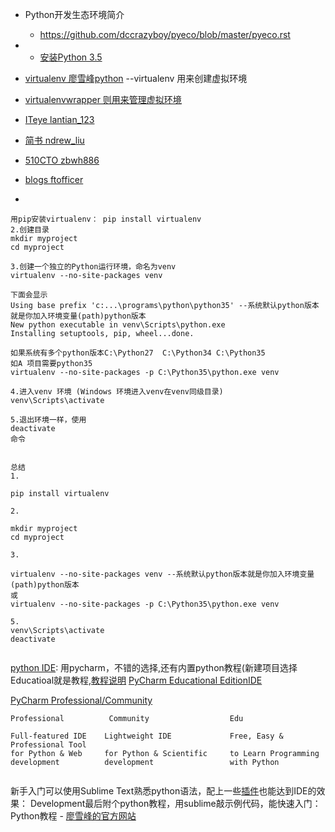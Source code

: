 * Python开发生态环境简介
  * https://github.com/dccrazyboy/pyeco/blob/master/pyeco.rst
* * [安装Python 3.5](http://www.liaoxuefeng.com/wiki/0014316089557264a6b348958f449949df42a6d3a2e542c000/0014316090478912dab2a3a9e8f4ed49d28854b292f85bb000)
* [virtualenv 廖雪峰python](http://www.liaoxuefeng.com/wiki/0014316089557264a6b348958f449949df42a6d3a2e542c000/001432712108300322c61f256c74803b43bfd65c6f8d0d0000) --virtualenv 用来创建虚拟环境
* [virtualenvwrapper 则用来管理虚拟环境](https://virtualenvwrapper.readthedocs.org/en/latest/install.html)
* [ITeye lantian_123](http://liuzhijun.iteye.com/blog/1872241)

* [简书 ndrew_liu ](http://www.jianshu.com/p/08c657bd34f1)
* [510CTO zbwh886](http://qicheng0211.blog.51cto.com/3958621/1561685)
* [blogs ftofficer](http://blogs.360.cn/blog/how-360-uses-python-1-virtualenv/)
* 
```
用pip安装virtualenv： pip install virtualenv
2.创建目录
mkdir myproject
cd myproject

3.创建一个独立的Python运行环境，命名为venv
virtualenv --no-site-packages venv

下面会显示
Using base prefix 'c:...\programs\python\python35' --系统默认python版本就是你加入环境变量(path)python版本
New python executable in venv\Scripts\python.exe
Installing setuptools, pip, wheel...done.

如果系统有多个python版本C:\Python27  C:\Python34 C:\Python35
如A 项目需要python35
virtualenv --no-site-packages -p C:\Python35\python.exe venv

4.进入venv 环境 (Windows 环境进入venv在venv同级目录)
venv\Scripts\activate

5.退出环境一样，使用
deactivate
命令


总结
1.

pip install virtualenv

2.

mkdir myproject
cd myproject

3.

virtualenv --no-site-packages venv --系统默认python版本就是你加入环境变量(path)python版本
或
virtualenv --no-site-packages -p C:\Python35\python.exe venv

5.
venv\Scripts\activate
deactivate


```





[python IDE](ttps://www.zhihu.com/question/27359349/answer/37136373): 用pycharm，不错的选择,还有内置python教程(新建项目选择Educatioal就是教程,[教程说明](https://www.jetbrains.com/pycharm-edu/quickstart/)
[PyCharm Educational EditionIDE](https://www.jetbrains.com/pycharm-edu/)

[PyCharm Professional/Community](https://www.jetbrains.com/pycharm/download/#section=windows)
```
Professional          Community                  Edu

Full-featured IDE    Lightweight IDE             Free, Easy & Professional Tool
for Python & Web     for Python & Scientific     to Learn Programming
development          development                 with Python


```

新手入门可以使用Sublime Text熟悉python语法，配上一些[插件](https://github.com/z007/love.appinn.com/issues/18)也能达到IDE的效果： Development最后附个python教程，用sublime敲示例代码，能快速入门：Python教程 - [廖雪峰的官方网站](http://www.liaoxuefeng.com/wiki/0014316089557264a6b348958f449949df42a6d3a2e542c000)

